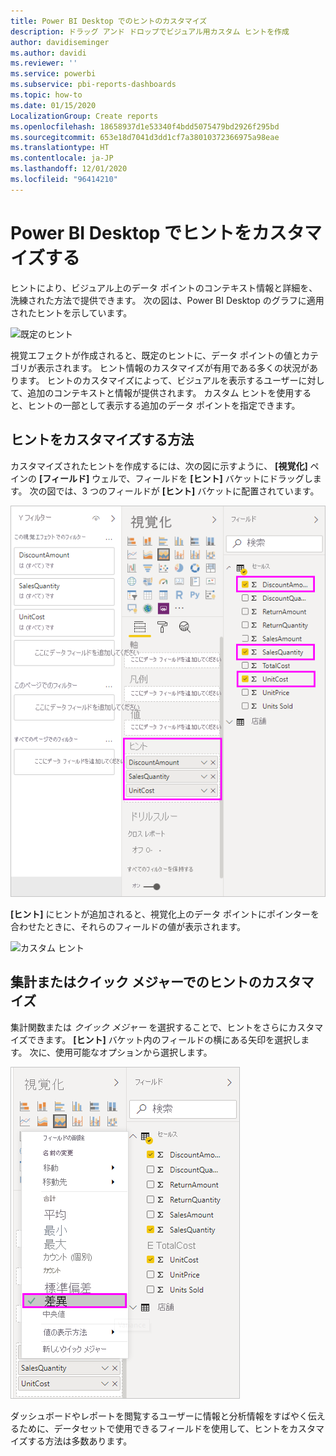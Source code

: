 ```yaml
---
title: Power BI Desktop でのヒントのカスタマイズ
description: ドラッグ アンド ドロップでビジュアル用カスタム ヒントを作成
author: davidiseminger
ms.author: davidi
ms.reviewer: ''
ms.service: powerbi
ms.subservice: pbi-reports-dashboards
ms.topic: how-to
ms.date: 01/15/2020
LocalizationGroup: Create reports
ms.openlocfilehash: 18658937d1e53340f4bdd5075479bd2926f295bd
ms.sourcegitcommit: 653e18d7041d3dd1cf7a38010372366975a98eae
ms.translationtype: HT
ms.contentlocale: ja-JP
ms.lasthandoff: 12/01/2020
ms.locfileid: "96414210"
---
```

# <a name="customize-tooltips-in-power-bi-desktop"></a>Power BI Desktop でヒントをカスタマイズする

ヒントにより、ビジュアル上のデータ ポイントのコンテキスト情報と詳細を、洗練された方法で提供できます。 次の図は、Power BI Desktop のグラフに適用されたヒントを示しています。

![既定のヒント](media/desktop-custom-tooltips/custom-tooltips-1.png)

視覚エフェクトが作成されると、既定のヒントに、データ ポイントの値とカテゴリが表示されます。 ヒント情報のカスタマイズが有用である多くの状況があります。 ヒントのカスタマイズによって、ビジュアルを表示するユーザーに対して、追加のコンテキストと情報が提供されます。 カスタム ヒントを使用すると、ヒントの一部として表示する追加のデータ ポイントを指定できます。

## <a name="how-to-customize-tooltips"></a>ヒントをカスタマイズする方法

カスタマイズされたヒントを作成するには、次の図に示すように、 **[視覚化]** ペインの **[フィールド]** ウェルで、フィールドを **[ヒント]** バケットにドラッグします。 次の図では、3 つのフィールドが **[ヒント]** バケットに配置されています。

![ヒント フィールドの追加](media/desktop-custom-tooltips/custom-tooltips-2.png)

**[ヒント]** にヒントが追加されると、視覚化上のデータ ポイントにポインターを合わせたときに、それらのフィールドの値が表示されます。

![カスタム ヒント](media/desktop-custom-tooltips/custom-tooltips-3.png)

## <a name="customizing-tooltips-with-aggregation-or-quick-measures"></a>集計またはクイック メジャーでのヒントのカスタマイズ

集計関数または *クイック メジャー* を選択することで、ヒントをさらにカスタマイズできます。 **[ヒント]** バケット内のフィールドの横にある矢印を選択します。 次に、使用可能なオプションから選択します。

![クイック メジャーでのヒント](media/desktop-custom-tooltips/custom-tooltips-4.png)

ダッシュボードやレポートを閲覧するユーザーに情報と分析情報をすばやく伝えるために、データセットで使用できるフィールドを使用して、ヒントをカスタマイズする方法は多数あります。
